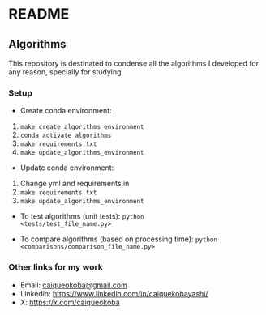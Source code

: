 # README #

## Algorithms ##

This repository is destinated to condense all the algorithms I developed for any reason, specially for studying.

### Setup ###
* Create conda environment:
1. <code>make create_algorithms_environment</code>
2. <code>conda activate algorithms</code>
3. <code>make requirements.txt</code>
4. <code>make update_algorithms_environment</code>

* Update conda environment:
1. Change yml and requirements.in
2. <code>make requirements.txt</code>
3. <code>make update_algorithms_environment</code>

* To test algorithms (unit tests):
<code>python <tests/test_file_name.py></code>

* To compare algorithms (based on processing time):
<code>python <comparisons/comparison_file_name.py></code>

### Other links for my work ###

* Email: caiqueokoba@gmail.com
* Linkedin: https://www.linkedin.com/in/caiquekobayashi/
* X: https://x.com/caiqueokoba